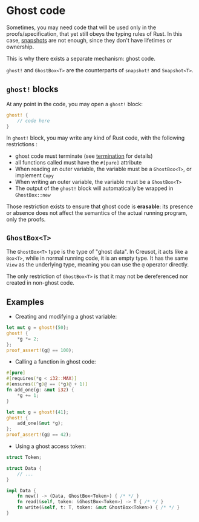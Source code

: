 # Ghost code

Sometimes, you may need code that will be used only in the proofs/specification, that yet still obeys the typing rules of Rust. In this case, [snapshots](snapshots.md) are not enough, since they don't have lifetimes or ownership.

This is why there exists a separate mechanism: ghost code.

`ghost!` and `GhostBox<T>` are the counterparts of `snapshot!` and `Snapshot<T>`.

## `ghost!` blocks

At any point in the code, you may open a `ghost!` block:

```rust
ghost! {
    // code here
}
```

In `ghost!` block, you may write any kind of Rust code, with the following restrictions :

- ghost code must terminate (see [termination](termination.md) for details)
- all functions called must have the `#[pure]` attribute
- When reading an outer variable, the variable must be a `GhostBox<T>`, or implement `Copy`
- When writing an outer variable, the variable must be a `GhostBox<T>`
- The output of the `ghost!` block will automatically be wrapped in `GhostBox::new`

Those restriction exists to ensure that ghost code is **erasable**: its presence or absence does not affect the semantics of the actual running program, only the proofs.

## `GhostBox<T>`

The `GhostBox<T>` type is the type of "ghost data". In Creusot, it acts like a `Box<T>`, while in normal running code, it is an empty type. It has the same `View` as the underlying type, meaning you can use the `@` operator directly.

The only restriction of `GhostBox<T>` is that it may not be dereferenced nor created in non-ghost code.

## Examples

- Creating and modifying a ghost variable:

```rust
let mut g = ghost!(50);
ghost! {
    *g *= 2;
};
proof_assert!(g@ == 100);
```

- Calling a function in ghost code:

```rust
#[pure]
#[requires(*g < i32::MAX)]
#[ensures((^g)@ == (*g)@ + 1)]
fn add_one(g: &mut i32) {
    *g += 1;
}

let mut g = ghost!(41);
ghost! {
    add_one(&mut *g);
};
proof_assert!(g@ == 42);
```

- Using a ghost access token:

```rust
struct Token;

struct Data {
    // ...
}

impl Data {
    fn new() -> (Data, GhostBox<Token>) { /* */ }
    fn read(&self, token: &GhostBox<Token>) -> T { /* */ }
    fn write(&self, t: T, token: &mut GhostBox<Token>) { /* */ }
}
```
